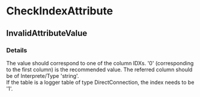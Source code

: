 ﻿---  
uid: Validator_2_46_3  
---

# CheckIndexAttribute

## InvalidAttributeValue

### Details

The value should correspond to one of the column IDXs. '0' (corresponding to the first column) is the recommended value. The referred column should be of Interprete\/Type 'string'.  
If the table is a logger table of type DirectConnection, the index needs to be '1'.
